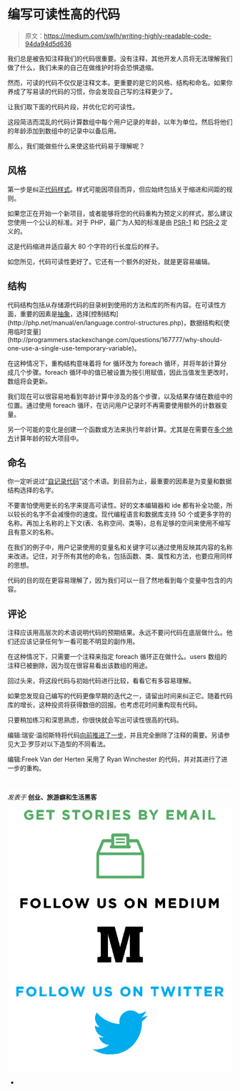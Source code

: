 # 编写可读性高的代码

> 原文：<https://medium.com/swlh/writing-highly-readable-code-94da94d5d636>

我们总是被告知注释我们的代码很重要。没有注释，其他开发人员将无法理解我们做了什么，我们未来的自己在做维护时将会恐惧退缩。

然而，可读的代码不仅仅是注释文本。更重要的是它的风格、结构和命名。如果你养成了写易读的代码的习惯，你会发现自己写的注释更少了。

让我们取下面的代码片段，并优化它的可读性。

这段简洁而混乱的代码计算数组中每个用户记录的年龄，以年为单位。然后将他们的年龄添加到数组中的记录中以备后用。

那么，我们能做些什么来使这些代码易于理解呢？

## 风格

第一步是纠正[代码样式](https://en.wikipedia.org/wiki/Programming_style)。样式可能因项目而异，但应始终包括关于缩进和间距的规则。

如果您正在开始一个新项目，或者能够将您的代码重构为预定义的样式，那么建议您使用一个公认的标准。对于 PHP，最广为人知的标准是由 [PSR-1](http://www.php-fig.org/psr/psr-1/) 和 [PSR-2](http://www.php-fig.org/psr/psr-2/) 定义的。

这是代码缩进并适应最大 80 个字符的行长度后的样子。

如您所见，代码可读性更好了。它还有一个额外的好处，就是更容易编辑。

## 结构

代码结构包括从存储源代码的目录树到使用的方法和库的所有内容。在可读性方面，重要的因素是[抽象](https://en.wikipedia.org/wiki/Abstraction_(computer_science))，选择[控制结构](http://php.net/manual/en/language.control-structures.php)，数据结构和[使用临时变量](http://programmers.stackexchange.com/questions/167777/why-should-one-use-a-single-use-temporary-variable)。

在这种情况下，重构结构意味着将 for 循环改为 foreach 循环，并将年龄计算分成几个步骤。foreach 循环中的值已被设置为按引用赋值，因此当值发生更改时，数组将会更新。

我们现在可以很容易地看到年龄计算中涉及的各个步骤，以及结果存储在数组中的位置。通过使用 foreach 循环，在访问用户记录时不再需要使用额外的计数器变量。

另一个可能的变化是创建一个函数或方法来执行年龄计算。尤其是在需要在[多个地方](https://en.wikipedia.org/wiki/Don%27t_repeat_yourself)计算年龄的较大项目中。

## 命名

你一定听说过“[自记录代码](https://en.wikipedia.org/wiki/Self-documenting)”这个术语。到目前为止，最重要的因素是为变量和数据结构选择的名字。

不要害怕使用更长的名字来提高可读性。好的文本编辑器和 ide 都有补全功能，所以较长的名字不会减慢你的速度。现代编程语言和数据库支持 50 个或更多字符的名称。再加上名称的上下文(表、名称空间、类等)，总有足够的空间来使用不缩写且有意义的名称。

在我们的例子中，用户记录使用的变量名和关键字可以通过使用反映其内容的名称来改进。记住，对于所有其他的命名，包括函数、类、属性和方法，也要应用同样的思想。

代码的目的现在更容易理解了，因为我们可以一目了然地看到每个变量中包含的内容。

## 评论

注释应该用高层次的术语说明代码的预期结果。永远不要问代码在底层做什么。他们还应该记录任何乍一看可能不明显的副作用。

在这种情况下，只需要一个注释来指定 foreach 循环正在做什么。users 数组的注释已被删除，因为现在很容易看出该数组的用途。

回过头来，将这段代码与初始代码进行比较，看看它有多容易理解。

如果您发现自己编写的代码更像早期的迭代之一，请留出时间来纠正它。随着代码库的增长，这种投资将获得数倍的回报。也考虑花时间重构现有代码。

只要稍加练习和深思熟虑，你很快就会写出可读性很高的代码。

编辑:瑞安·温彻斯特将代码[向前推进了一步](http://ryanwinchester.ca/post/refactoring-code-for-readability)，并且完全删除了注释的需要。另请参见大卫·罗莎对以下造型的不同看法。

编辑:Freek Van der Herten 采用了 Ryan Winchester 的代码，并对其进行了进一步的重构。

![](img/71d955550911c61d0aef4c66a71f8e15.png)

*发表于* **创业、旅游癖和生活黑客**

[![](img/f20f8a326d92cd024c2946c0427a85fd.png)](http://supply.us9.list-manage.com/subscribe?u=310af6eb2240d299c7032ef6c&id=d28d8861ad)[![](img/1b4fd39dd738a88ac13336ad93f1049c.png)](https://blog.growth.supply/)[![](img/93f21657a8ed7c0f741216a91b53c713.png)](https://twitter.com/swlh_)

-
